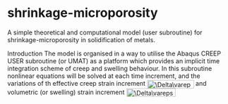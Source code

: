 # shrinkage-microporosity
A simple theoretical and computational model (user subroutine) for shrinkage-microporosity in solidification of metals. 

Introduction
The model is organised in a way to utilise the Abaqus CREEP USER subroutine (or UMAT) as a platform which provides an implicit time integration scheme of creep and swelling behaviour. In this subroutine nonlinear equations will be solved at each time increment, and the variations of th effective creep strain increment <img src="http://bit.ly/2Wy86Ci" align="center" border="0" alt="\Delta\varepsilon^{cr} (=  \dot{ \varepsilon } _{e} dt)" width="106" height="19" /> and volumetric (or swelling) strain increment <img src="http://bit.ly/2WwW4ZW" align="center" border="0" alt="\Delta\varepsilon^{sw} (=  \dot{ \varepsilon } _{v} dt)" width="111" height="19" />
